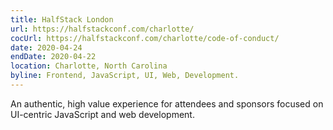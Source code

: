 ```yaml
---
title: HalfStack London
url: https://halfstackconf.com/charlotte/
cocUrl: https://halfstackconf.com/charlotte/code-of-conduct/
date: 2020-04-24
endDate: 2020-04-22
location: Charlotte, North Carolina
byline: Frontend, JavaScript, UI, Web, Development.
---
```


An authentic, high value experience for attendees and sponsors focused on UI-centric JavaScript and web development.

